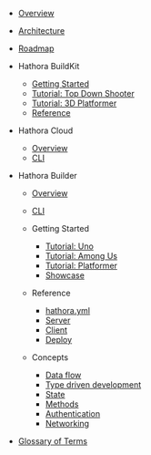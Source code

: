 - [Overview](README.md)
- [Architecture](architecture.md)
- [Roadmap](roadmap.md)

- Hathora BuildKit

  - [Getting Started](buildkit/README.md)
  - [Tutorial: Top Down Shooter](buildkit/tutorial_top_down_shooter.md)
  - [Tutorial: 3D Platformer](buildkit/tutorial_3d_platformer.md)
  - [Reference](buildkit/reference.md)

- Hathora Cloud

  - [Overview](cloud/README.md)
  - [CLI](cloud/reference.md)

- Hathora Builder

  - [Overview](builder/README.md)
  - [CLI](builder/cli.md)

  - Getting Started

    - [Tutorial: Uno](builder/tutorial_uno.md)
    - [Tutorial: Among Us](builder/tutorial_among_us.md)
    - [Tutorial: Platformer](builder/tutorial_platformer.md)
    - [Showcase](builder/showcase.md)
    
  - Reference

    - [hathora.yml](builder/hathora-yml.md)
    - [Server](builder/server.md)
    - [Client](builder/client.md)
    - [Deploy](builder/deploy.md)

  - Concepts

    - [Data flow](builder/data-flow.md)
    - [Type driven development](builder/type-driven-development.md)
    - [State](builder/state.md)
    - [Methods](builder/methods.md)
    - [Authentication](builder/auth.md)
    - [Networking](builder/networking.md)


- [Glossary of Terms](glossary.md)
